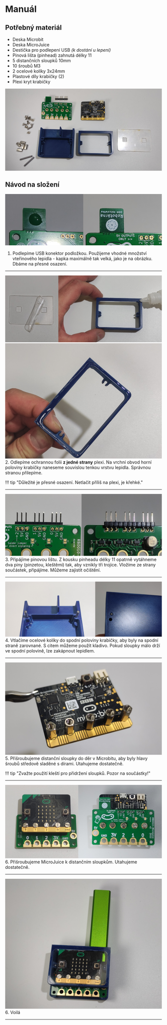 
# Manuál

## Potřebný materiál

- Deska Microbit
- Deska MicroJuice
- Destička pro podlepení USB *(k dostání u lepení)*
- Pinová lišta (pinhead) zahnutá délky 11
- 5 distančních sloupků 10mm
- 10 šroubů M3
- 2 ocelové kolíky 3x24mm
- Plastové díly krabičky (2)
- Plexi kryt krabičky

![Krok postupu](assets/bom.jpg)<br>

## Návod na složení

![Krok postupu](assets/usb.jpg)<br>
1. Podlepíme USB konektor podložkou. Použijeme vhodné množství vteřinového lepidla - kapka maximálně tak velká, jako je na obrázku. Dbáme na přesné osazení.
<hr>

![Krok postupu](assets/box-glue.jpg)<br>
![Krok postupu](assets/box-glue-applied.jpg)<br>
2. Odlepíme ochrannou folii <b>z jedné strany</b> plexi. Na vrchní obvod horní poloviny krabičky naneseme souvislou tenkou vrstvu lepidla. Správnou stranou přilepíme.

!!! tip "Důležité je přesné osazení. Netlačit příliš na plexi, je křehké."
<hr>

![Krok postupu](assets/pinheaders-inserted.jpg)<br>
3. Připájíme pinovou lištu. Z kousku pinheadu délky 11 opatrně vytáhneme dva piny (pinzetou, kleštěmi) tak, aby vznikly tři trojice. Vložíme ze strany součástek, připájíme. Můžeme zajistit očištění.
<hr>

![Krok postupu](assets/pegs.jpg)<br>
4. Vtlačíme ocelové kolíky do spodní poloviny krabičky, aby byly na spodní straně zarovnané. S citem můžeme použít kladivo. Pokud sloupky málo drží ve spodní polovině, lze zakápnout lepidlem.
<hr>

![Krok postupu](assets/spacer-posts.jpg)<br>
5. Přišroubujeme distanční sloupky do děr v Microbitu, aby byly hlavy šroubů středově sladěné s dírami. Utahujeme dostatečně.

!!! tip "Zvažte použití kleští pro přidržení sloupků. Pozor na součástky!"
<hr>

![Krok postupu](assets/screwed-together.jpg)<br>
6. Přišroubujeme MicroJuice k distančním sloupkům. Utahujeme dostatečně.
<hr>

![Krok postupu](assets/finish.jpg)<br>
6. Voilá
<hr>
